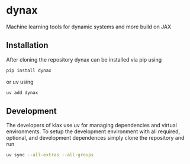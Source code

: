 # dynax
Machine learning tools for dynamic systems and more build on JAX



## Installation

After cloning the repository dynax can be installed via pip using

```bash
pip install dynax
```

or uv using

```bash
uv add dynax
```

## Development

The developers of klax use uv for managing dependencies and virtual environments. To setup the development environment with all required, optional, and development dependences simply clone the repository and run 

```bash
uv sync --all-extras --all-groups
```